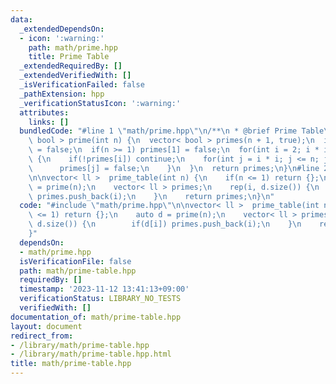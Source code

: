 ```yaml
---
data:
  _extendedDependsOn:
  - icon: ':warning:'
    path: math/prime.hpp
    title: Prime Table
  _extendedRequiredBy: []
  _extendedVerifiedWith: []
  _isVerificationFailed: false
  _pathExtension: hpp
  _verificationStatusIcon: ':warning:'
  attributes:
    links: []
  bundledCode: "#line 1 \"math/prime.hpp\"\n/**\n * @brief Prime Table\n*/\nvector<\
    \ bool > prime(int n) {\n  vector< bool > primes(n + 1, true);\n  if(n >= 0) primes[0]\
    \ = false;\n  if(n >= 1) primes[1] = false;\n  for(int i = 2; i * i <= n; i++)\
    \ {\n    if(!primes[i]) continue;\n    for(int j = i * i; j <= n; j += i) {\n\
    \      primes[j] = false;\n    }\n  }\n  return primes;\n}\n#line 2 \"math/prime-table.hpp\"\
    \n\nvector< ll >  prime_table(int n) {\n    if(n <= 1) return {};\n    auto d\
    \ = prime(n);\n    vector< ll > primes;\n    rep(i, d.size()) {\n        if(d[i])\
    \ primes.push_back(i);\n    }\n    return primes;\n}\n"
  code: "#include \"math/prime.hpp\"\n\nvector< ll >  prime_table(int n) {\n    if(n\
    \ <= 1) return {};\n    auto d = prime(n);\n    vector< ll > primes;\n    rep(i,\
    \ d.size()) {\n        if(d[i]) primes.push_back(i);\n    }\n    return primes;\n\
    }"
  dependsOn:
  - math/prime.hpp
  isVerificationFile: false
  path: math/prime-table.hpp
  requiredBy: []
  timestamp: '2023-11-12 13:41:13+09:00'
  verificationStatus: LIBRARY_NO_TESTS
  verifiedWith: []
documentation_of: math/prime-table.hpp
layout: document
redirect_from:
- /library/math/prime-table.hpp
- /library/math/prime-table.hpp.html
title: math/prime-table.hpp
---
```

